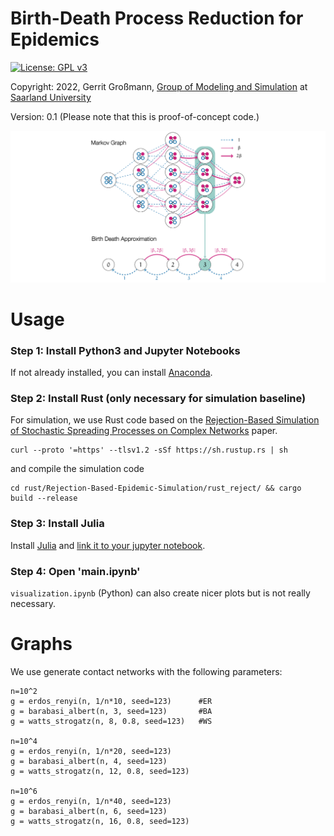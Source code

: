 # Birth-Death Process Reduction for Epidemics


[![License: GPL v3](https://img.shields.io/badge/License-GPL%20v3-blue.svg)](http://www.gnu.org/licenses/gpl-3.0)

Copyright: 2022, Gerrit Großmann, [Group of Modeling and Simulation](https://mosi.uni-saarland.de/) at [Saarland University](http://www.cs.uni-saarland.de/)

Version: 0.1 (Please note that this is proof-of-concept code.)

![alt text](overview.png "Overview")


# Usage

### Step 1: Install Python3 and Jupyter Notebooks
If not already installed, you can install [Anaconda](https://www.anaconda.com/). 

### Step 2: Install Rust (only necessary for simulation baseline)
For simulation, we use Rust code based on the [Rejection-Based Simulation of Stochastic Spreading Processes on Complex Networks](https://www.researchgate.net/publication/330009206_Rejection-Based_Simulation_of_Stochastic_Spreading_Processes_on_Complex_Networks) paper.
```console
curl --proto '=https' --tlsv1.2 -sSf https://sh.rustup.rs | sh
```
and compile the simulation code
```console
cd rust/Rejection-Based-Epidemic-Simulation/rust_reject/ && cargo build --release
```

### Step 3: Install Julia
Install [Julia](https://julialang.org/downloads/) and [link it to your jupyter notebook](https://datatofish.com/add-julia-to-jupyter/).


### Step 4: Open 'main.ipynb'
`visualization.ipynb` (Python) can also create nicer plots but is not really necessary.

# Graphs
We use generate contact networks with the following parameters:

```console
n=10^2
g = erdos_renyi(n, 1/n*10, seed=123)      #ER
g = barabasi_albert(n, 3, seed=123)       #BA
g = watts_strogatz(n, 8, 0.8, seed=123)   #WS      

n=10^4
g = erdos_renyi(n, 1/n*20, seed=123)
g = barabasi_albert(n, 4, seed=123)
g = watts_strogatz(n, 12, 0.8, seed=123)  

n=10^6
g = erdos_renyi(n, 1/n*40, seed=123)
g = barabasi_albert(n, 6, seed=123)
g = watts_strogatz(n, 16, 0.8, seed=123)  
```



